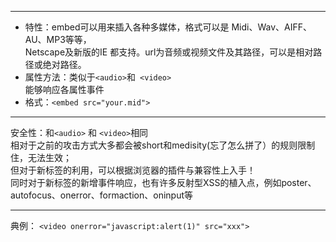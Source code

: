 ------
* 特性：embed可以用来插入各种多媒体，格式可以是 Midi、Wav、AIFF、AU、MP3等等，<br>
       Netscape及新版的IE 都支持。url为音频或视频文件及其路径，可以是相对路径或绝对路径。
* 属性方法：类似于` <audio> `和` <video>`<br>
      能够响应各属性事件
* 格式：`<embed src="your.mid">`

------
安全性：和`<audio>` 和 `<video>`相同<br>
        相对于之前的攻击方式大多都会被short和medisity(忘了怎么拼了）的规则限制住，无法生效；<br>
        但对于新标签的利用，可以根据浏览器的插件与兼容性上入手！<br>
        同时对于新标签的新增事件响应，也有许多反射型XSS的植入点，例如poster、autofocus、onerror、formaction、oninput等
        
-----
典例：
     `<video onerror="javascript:alert(1)" src="xxx"> `

